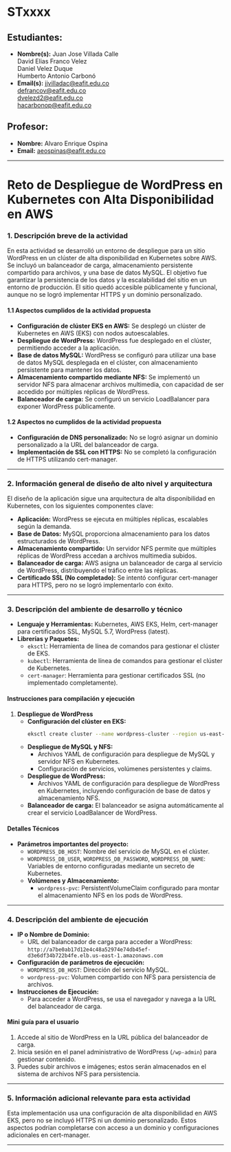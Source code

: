 # STxxxx <Topicos Especiales en Telematica>
## Estudiantes:
- **Nombre(s):** Juan Jose Villada Calle
                </br>David Elias Franco Velez
                </br>Daniel Velez Duque
                </br>Humberto Antonio Carbonó
- **Email(s):** jjvilladac@eafit.edu.co
                </br>defrancov@eafit.edu.co
                </br>dvelezd2@eafit.edu.co
                </br>hacarbonop@eafit.edu.co
## Profesor:
- **Nombre:** Alvaro Enrique Ospina
- **Email:** aeospinas@eafit.edu.co

---

# Reto de Despliegue de WordPress en Kubernetes con Alta Disponibilidad en AWS

### 1. Descripción breve de la actividad
En esta actividad se desarrolló un entorno de despliegue para un sitio WordPress en un clúster de alta disponibilidad en Kubernetes sobre AWS. Se incluyó un balanceador de carga, almacenamiento persistente compartido para archivos, y una base de datos MySQL. El objetivo fue garantizar la persistencia de los datos y la escalabilidad del sitio en un entorno de producción. El sitio quedó accesible públicamente y funcional, aunque no se logró implementar HTTPS y un dominio personalizado.

#### 1.1 Aspectos cumplidos de la actividad propuesta
- **Configuración de clúster EKS en AWS:** Se desplegó un clúster de Kubernetes en AWS (EKS) con nodos autoescalables.
- **Despliegue de WordPress:** WordPress fue desplegado en el clúster, permitiendo acceder a la aplicación.
- **Base de datos MySQL:** WordPress se configuró para utilizar una base de datos MySQL desplegada en el clúster, con almacenamiento persistente para mantener los datos.
- **Almacenamiento compartido mediante NFS:** Se implementó un servidor NFS para almacenar archivos multimedia, con capacidad de ser accedido por múltiples réplicas de WordPress.
- **Balanceador de carga:** Se configuró un servicio LoadBalancer para exponer WordPress públicamente.

#### 1.2 Aspectos no cumplidos de la actividad propuesta
- **Configuración de DNS personalizado:** No se logró asignar un dominio personalizado a la URL del balanceador de carga.
- **Implementación de SSL con HTTPS:** No se completó la configuración de HTTPS utilizando cert-manager.

---

### 2. Información general de diseño de alto nivel y arquitectura
El diseño de la aplicación sigue una arquitectura de alta disponibilidad en Kubernetes, con los siguientes componentes clave:
- **Aplicación:** WordPress se ejecuta en múltiples réplicas, escalables según la demanda.
- **Base de Datos:** MySQL proporciona almacenamiento para los datos estructurados de WordPress.
- **Almacenamiento compartido:** Un servidor NFS permite que múltiples réplicas de WordPress accedan a archivos multimedia subidos.
- **Balanceador de carga:** AWS asigna un balanceador de carga al servicio de WordPress, distribuyendo el tráfico entre las réplicas.
- **Certificado SSL (No completado):** Se intentó configurar cert-manager para HTTPS, pero no se logró implementarlo con éxito.

---

### 3. Descripción del ambiente de desarrollo y técnico
- **Lenguaje y Herramientas:** Kubernetes, AWS EKS, Helm, cert-manager para certificados SSL, MySQL 5.7, WordPress (latest).
- **Librerías y Paquetes:**
  - `eksctl`: Herramienta de línea de comandos para gestionar el clúster de EKS.
  - `kubectl`: Herramienta de línea de comandos para gestionar el clúster de Kubernetes.
  - `cert-manager`: Herramienta para gestionar certificados SSL (no implementado completamente).

#### Instrucciones para compilación y ejecución
1. **Despliegue de WordPress**
   - **Configuración del clúster en EKS:**
     ```bash
     eksctl create cluster --name wordpress-cluster --region us-east-1 --nodegroup-name standard-workers --node-type t3.medium --nodes 3 --nodes-min 2 --nodes-max 4 --managed
     ```
   - **Despliegue de MySQL y NFS:**
     - Archivos YAML de configuración para despliegue de MySQL y servidor NFS en Kubernetes.
     - Configuración de servicios, volúmenes persistentes y claims.
   - **Despliegue de WordPress:**
     - Archivos YAML de configuración para despliegue de WordPress en Kubernetes, incluyendo configuración de base de datos y almacenamiento NFS.
   - **Balanceador de carga:** El balanceador se asigna automáticamente al crear el servicio LoadBalancer de WordPress.

#### Detalles Técnicos
- **Parámetros importantes del proyecto:**
  - `WORDPRESS_DB_HOST`: Nombre del servicio de MySQL en el clúster.
  - `WORDPRESS_DB_USER`, `WORDPRESS_DB_PASSWORD`, `WORDPRESS_DB_NAME`: Variables de entorno configuradas mediante un secreto de Kubernetes.
  - **Volúmenes y Almacenamiento:**
    - `wordpress-pvc`: PersistentVolumeClaim configurado para montar el almacenamiento NFS en los pods de WordPress.

---

### 4. Descripción del ambiente de ejecución
- **IP o Nombre de Dominio:**
  - URL del balanceador de carga para acceder a WordPress: `http://a7be0ab17d12e4c48a52974e74db45ef-d3e6df34b722b4fe.elb.us-east-1.amazonaws.com`
- **Configuración de parámetros de ejecución:**
  - `WORDPRESS_DB_HOST`: Dirección del servicio MySQL.
  - `wordpress-pvc`: Volumen compartido con NFS para persistencia de archivos.
- **Instrucciones de Ejecución:**
  - Para acceder a WordPress, se usa el navegador y navega a la URL del balanceador de carga.

#### Mini guía para el usuario
1. Accede al sitio de WordPress en la URL pública del balanceador de carga.
2. Inicia sesión en el panel administrativo de WordPress (`/wp-admin`) para gestionar contenido.
3. Puedes subir archivos e imágenes; estos serán almacenados en el sistema de archivos NFS para persistencia.

---

### 5. Información adicional relevante para esta actividad
Esta implementación usa una configuración de alta disponibilidad en AWS EKS, pero no se incluyó HTTPS ni un dominio personalizado. Estos aspectos podrían completarse con acceso a un dominio y configuraciones adicionales en cert-manager.

---
